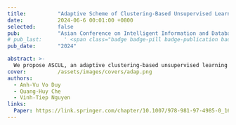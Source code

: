 ```yaml
---
title:          "Adaptive Scheme of Clustering-Based Unsupervised Learning for Person Re-identification"
date:           2024-06-6 00:01:00 +0800
selected:       false
pub:            "Asian Conference on Intelligent Information and Database Systems (ACIIDS)"
# pub_last:       ' <span class="badge badge-pill badge-publication badge-success">Spotlight</span>'
pub_date:       "2024"

abstract: >-
  We propose ASCUL, an adaptive clustering-based unsupervised learning method that dynamically adjusts clustering hyperparameters and representation mining to address issues caused by shrinking cluster density. Extensive experiments demonstrate that ASCUL achieves superior performance compared to state-of-the-art unsupervised person re-ID methods.
cover:          /assets/images/covers/adap.png
authors:
  - Anh-Vu Vo Duy
  - Quang-Huy Che
  - Vinh-Tiep Nguyen 
links:
  Paper: https://link.springer.com/chapter/10.1007/978-981-97-4985-0_16
---
```

